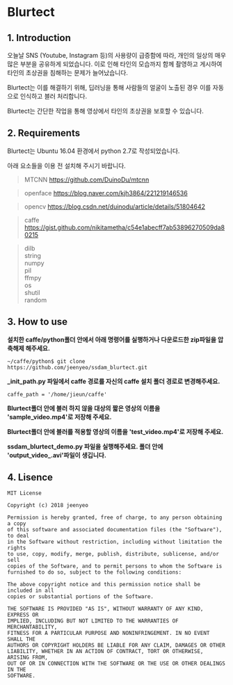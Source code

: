 # Blurtect

## 1. Introduction
  오늘날 SNS (Youtube, Instagram 등)의 사용량이 급증함에 따라, 개인의 일상의 매우 많은 부분을 공유하게 되었습니다. 이로 인해 타인의 모습까지 함께 촬영하고 게시하여 타인의 초상권을 침해하는 문제가 늘어났습니다. 
  
  Blurtect는 이를 해결하기 위해, 딥러닝을 통해 사람들의 얼굴이 노출된 경우 이를 자동으로 인식하고 블러 처리합니다.
  
  Blurtect는 간단한 작업을 통해 영상에서 타인의 초상권을 보호할 수 있습니다.  
## 2. Requirements
  Blurtect는 Ubuntu 16.04 환경에서 python 2.7로 작성되었습니다.
  
  아래 요소들을 이용 전 설치해 주시기 바랍니다.
  >MTCNN https://github.com/DuinoDu/mtcnn
  
  >openface https://blog.naver.com/kjh3864/221219146536

  >opencv https://blog.csdn.net/duinodu/article/details/51804642
  
  >caffe https://gist.github.com/nikitametha/c54e1abecff7ab53896270509da80215

  >dilb   
  >string  
  >numpy  
  >pil  
  >ffmpy  
  >os  
  >shutil  
  >random
## 3. How to use
  **설치한 caffe/python폴더 안에서 아래 명령어를 실행하거나 다운로드한 zip파일을 압축해제 해주세요.**
  ```
  ~/caffe/python$ git clone https://github.com/jeenyeo/ssdam_blurtect.git
  ```
  
  **_init_path.py 파일에서 caffe 경로를 자신의 caffe 설치 폴더 경로로 변경해주세요.**
  ```
  caffe_path = '/home/jieun/caffe'
  ```
  
  **Blurtect폴더 안에 블러 하지 않을 대상의 짧은 영상의 이름을 'sample_video.mp4'로 저장해 주세요.**
  
  **Blurtect폴더 안에 블러를 적용할 영상의 이름을 'test_video.mp4'로 저장해 주세요.**
  
  **ssdam_blurtect_demo.py 파일을 실행해주세요. 폴더 안에 'output_video_.avi'파일이 생깁니다.**
  
## 4. Lisence
  ```
MIT License

Copyright (c) 2018 jeenyeo

Permission is hereby granted, free of charge, to any person obtaining a copy
of this software and associated documentation files (the "Software"), to deal
in the Software without restriction, including without limitation the rights
to use, copy, modify, merge, publish, distribute, sublicense, and/or sell
copies of the Software, and to permit persons to whom the Software is
furnished to do so, subject to the following conditions:

The above copyright notice and this permission notice shall be included in all
copies or substantial portions of the Software.

THE SOFTWARE IS PROVIDED "AS IS", WITHOUT WARRANTY OF ANY KIND, EXPRESS OR
IMPLIED, INCLUDING BUT NOT LIMITED TO THE WARRANTIES OF MERCHANTABILITY,
FITNESS FOR A PARTICULAR PURPOSE AND NONINFRINGEMENT. IN NO EVENT SHALL THE
AUTHORS OR COPYRIGHT HOLDERS BE LIABLE FOR ANY CLAIM, DAMAGES OR OTHER
LIABILITY, WHETHER IN AN ACTION OF CONTRACT, TORT OR OTHERWISE, ARISING FROM,
OUT OF OR IN CONNECTION WITH THE SOFTWARE OR THE USE OR OTHER DEALINGS IN THE
SOFTWARE.
  ```
